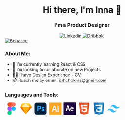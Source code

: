 <div id="header" align="center"> 
<h1>Hi there, I'm Inna 👋 </h1>
<h3>I'm a Product Designer</h3>
</div>
<div align="center">
<a href="https://www.linkedin.com/in/inna-shchokina-b466b9142/">
<img src="https://img.shields.io/badge/LinkedIn-blue?style=for-the-badge&logo=linkedin&logoColor=white"
alt="Linkedin"/>
</a>
<a href="https://dribbble.com/happy_cactus">
<img src="https://img.shields.io/badge/Dribbble-red?style=for-the-badge&logo=dribbble&logoColor=white"
alt="Dribbble"/>
</a>
</div>

<a href="https://dribbble.com/happy_cactus">
<img src="https://img.shields.io/badge/Behance-blue?style=for-the-badge&logo=behance&logoColor=white"
alt="Behance"/>
</a>
</div>



### About Me:
- 🌱   I’m currently learning React & CSS
- 👯   I’m looking to collaborate on new Projects
- 🧑‍🎨   I have Design Experience - [CV](https://www.figma.com/proto/sKZ1xsOrZTB2z7gxfcl0Qi/CE?page-id=0%3A1&node-id=1542-2&node-type=frame&viewport=3177%2C4951%2C0.31&t=hTLsK4iE2Z04zfX4-1&scaling=min-zoom&content-scaling=fixed)
- 📫   Reach me by email: i.shchokina@gmail.com



### Languages and Tools:
<div>
<img src="https://github.com/devicons/devicon/blob/master/icons/figma/figma-original.svg"title="Figma" alt="Figma" width="40" height="40"/>&nbsp;
<img src="https://github.com/devicons/devicon/blob/master/icons/sketch/sketch-original.svg"title="Sketch" alt="Sketch" width="40" height="40"/>&nbsp;
<img src="https://github.com/devicons/devicon/blob/master/icons/photoshop/photoshop-original.svg"title="Photoshop" alt="Photoshop" width="40" height="40"/>&nbsp;
<img src="https://github.com/devicons/devicon/blob/master/icons/illustrator/illustrator-plain.svg"title="Illustrator" alt="Illustrator" width="40" height="40"/>&nbsp;
<img src="https://github.com/devicons/devicon/blob/master/icons/aftereffects/aftereffects-plain.svg"title="After-effects" alt="After-effects" width="40" height="40"/>&nbsp;
<img src="https://github.com/devicons/devicon/blob/master/icons/html5/html5-original.svg"title="HTML5" alt="HTML5" width="40" height="40"/>&nbsp;
<img src="https://github.com/devicons/devicon/blob/master/icons/css3/css3-original.svg"title="CSS3" alt="CSS3" width="40" height="40"/>&nbsp;
<img src="https://github.com/devicons/devicon/blob/master/icons/tailwindcss/tailwindcss-original.svg"title="Tailwindcss" alt="Tailwindcss" width="40" height="40"/>&nbsp;
</div>
